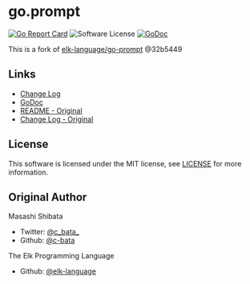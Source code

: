 # go.prompt

[![Go Report Card](https://goreportcard.com/badge/github.com/mu1ro/go-prompt)](https://goreportcard.com/report/github.com/mu1ro/go.prompt)
![Software License](https://img.shields.io/badge/license-MIT-brightgreen.svg?style=flat-square)
[![GoDoc](https://godoc.org/github.com/mu1ro/go.prompt?status.svg)](https://godoc.org/github.com/mu1ro/go.prompt)



This is a fork of [elk-language/go-prompt](https://github.com/elk-language/go-prompt) @32b5449

## Links

* [Change Log](./CHANGELOG.md)
* [GoDoc](http://godoc.org/github.com/mu1ro/go.prompt)
* [README - Original](./_README.md)
* [Change Log - Original](./_CHANGELOG.md)

## License

This software is licensed under the MIT license, see [LICENSE](./LICENSE) for more information.

## Original Author

Masashi Shibata

* Twitter: [@c\_bata\_](https://twitter.com/c_bata_/)
* Github: [@c-bata](https://github.com/c-bata/)

The Elk Programming Language

* Github: [@elk-language](https://github.com/elk-language)
